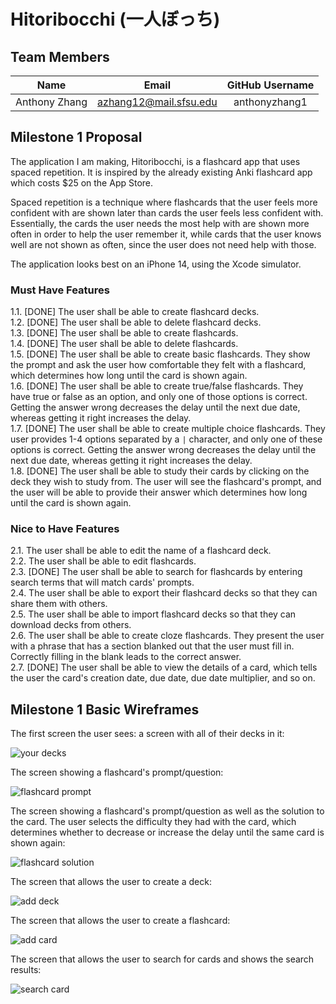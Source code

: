 # Hitoribocchi (一人ぼっち)

## Team Members
| Name          | Email                  | GitHub Username |
| :---:         | :---:                  | :---:           |
| Anthony Zhang | azhang12@mail.sfsu.edu | anthonyzhang1   |

## Milestone 1 Proposal
The application I am making, Hitoribocchi, is a flashcard app that uses spaced repetition. It is inspired by the already existing Anki flashcard app which costs $25 on the App Store.

Spaced repetition is a technique where flashcards that the user feels more confident with are shown later than cards the user feels less confident with. Essentially, the cards the user needs the most help with are shown more often in order to help the user remember it, while cards that the user knows well are not shown as often, since the user does not need help with those.

The application looks best on an iPhone 14, using the Xcode simulator.

### Must Have Features
1.1. [DONE] The user shall be able to create flashcard decks.\
1.2. [DONE] The user shall be able to delete flashcard decks.\
1.3. [DONE] The user shall be able to create flashcards.\
1.4. [DONE] The user shall be able to delete flashcards.\
1.5. [DONE] The user shall be able to create basic flashcards. They show the prompt and ask the user how comfortable they felt with a flashcard, which determines how long until the card is shown again.\
1.6. [DONE] The user shall be able to create true/false flashcards. They have true or false as an option, and only one of those options is correct. Getting the answer wrong decreases the delay until the next due date, whereas getting it right increases the delay. \
1.7. [DONE] The user shall be able to create multiple choice flashcards. They user provides 1-4 options separated by a `|` character, and only one of these options is correct. Getting the answer wrong decreases the delay until the next due date, whereas getting it right increases the delay.\
1.8. [DONE] The user shall be able to study their cards by clicking on the deck they wish to study from. The user will see the flashcard's prompt, and the user will be able to provide their answer which determines how long until the card is shown again.

### Nice to Have Features
2.1. The user shall be able to edit the name of a flashcard deck.\
2.2. The user shall be able to edit flashcards.\
2.3. [DONE] The user shall be able to search for flashcards by entering search terms that will match cards' prompts.\
2.4. The user shall be able to export their flashcard decks so that they can share them with others.\
2.5. The user shall be able to import flashcard decks so that they can download decks from others.\
2.6. The user shall be able to create cloze flashcards. They present the user with a phrase that has a section blanked out that the user must fill in. Correctly filling in the blank leads to the correct answer.\
2.7. [DONE] The user shall be able to view the details of a card, which tells the user the card's creation date, due date, due date multiplier, and so on.

## Milestone 1 Basic Wireframes
The first screen the user sees: a screen with all of their decks in it:

![your decks](https://github.com/anthonyzhang1/CSC-680-Final-Project/blob/main/Milestones/Milestone%201/Basic%20Wireframes/Add%20Card.png)

The screen showing a flashcard's prompt/question:

![flashcard prompt](https://github.com/anthonyzhang1/CSC-680-Final-Project/blob/main/Milestones/Milestone%201/Basic%20Wireframes/Flashcard%20Question.png)

The screen showing a flashcard's prompt/question as well as the solution to the card. The user selects the difficulty they had with the card, which determines whether to decrease or increase the delay until the same card is shown again:

![flashcard solution](https://github.com/anthonyzhang1/CSC-680-Final-Project/blob/main/Milestones/Milestone%201/Basic%20Wireframes/Flashcard%20Answer.png)

The screen that allows the user to create a deck:

![add deck](https://github.com/anthonyzhang1/CSC-680-Final-Project/blob/main/Milestones/Milestone%201/Basic%20Wireframes/Add%20Deck.png)

The screen that allows the user to create a flashcard:

![add card](https://github.com/anthonyzhang1/CSC-680-Final-Project/blob/main/Milestones/Milestone%201/Basic%20Wireframes/Add%20Card.png)

The screen that allows the user to search for cards and shows the search results:

![search card](https://github.com/anthonyzhang1/CSC-680-Final-Project/blob/main/Milestones/Milestone%201/Basic%20Wireframes/Search%20Cards.png)
